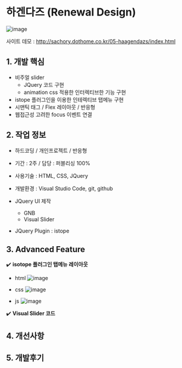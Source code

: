 # 하겐다즈 (Renewal Design)

![image](https://user-images.githubusercontent.com/126562076/224907302-8211852c-9614-419e-a7c5-48aac22f52d8.png)



사이트 데모 : [<http://sachory.dothome.co.kr/05-haagendazs/index.html>](http://sachory.dothome.co.kr/05-haagendazs/index.html)

## 1. 개발 핵심
* 비주얼 slider
  * JQuery 코드 구현
  * animation css 적용한 인터렉티브한 기능 구현
* istope 플러그인을 이용한 인테렉티브 탭메뉴 구현
* 시맨틱 태그 / Flex 레이아웃 / 반응형
* 웹접근성 고려한 focus 이벤트 연결  
   
## 2. 작업 정보
* 하드코딩 / 개인프로젝트 / 반응형
* 기간 : 2주 / 담당 : 퍼블리싱 100% 
* 사용기술 : HTML, CSS, JQuery
* 개발환경 : Visual Studio Code, git, github
* JQuery UI 제작
  * GNB 
  * Visual Slider
  
* JQuery Plugin : istope



## 3. Advanced Feature

:heavy_check_mark: **isotope 플러그인 탭메뉴 레이아웃**

* html
![image](https://user-images.githubusercontent.com/126562076/225225792-bbff285e-e418-4956-8769-e019b5b59bf6.png)


* css
![image](https://user-images.githubusercontent.com/126562076/225225675-2e5e41f4-d741-4f90-92f2-b267d243d1b4.png)

* js
![image](https://user-images.githubusercontent.com/126562076/225225570-be14abf3-cc98-4c66-ae85-8fd45af42fe0.png)



:heavy_check_mark: **Visual Slider 코드**












## 4. 개선사항



## 5. 개발후기




